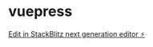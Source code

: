 # vuepress

[Edit in StackBlitz next generation editor ⚡️](https://stackblitz.com/~/github.com/diarboy/vuepress)